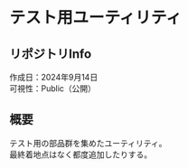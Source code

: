    # テスト用ユーティリティ

   ## リポジトリInfo
   作成日：2024年9月14日<br>
   可視性：Public（公開）
   
   ## 概要
   テスト用の部品群を集めたユーティリティ。<br>
   最終着地点はなく都度追加したりする。
   
